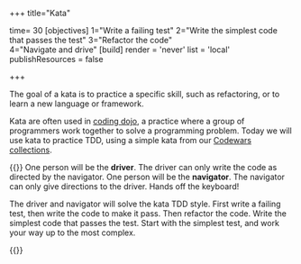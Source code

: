 +++
title="Kata"

time= 30
[objectives]
    1="Write a failing test"
    2="Write the simplest code that passes the test"
    3="Refactor the code"   
    4="Navigate and drive"
[build]
  render = 'never'
  list = 'local'
  publishResources = false

+++

The goal of a kata is to practice a specific skill, such as refactoring, or to learn a new language or framework.

Kata are often used in [coding dojo](https://codingdojo.org/practices/WhatIsCodingDojo/), a practice where a group of programmers work together to solve a programming problem. Today we will use kata to practice TDD, using a simple kata from our [Codewars collections](https://www.codewars.com/users/CodeYourFuture/authored_collections).

{{<note title="TDD Pair Kata (20 minutes)" type="activity">}}
One person will be the **driver**. The driver can only write the code as directed by the navigator.
One person will be the **navigator**. The navigator can only give directions to the driver. Hands off the keyboard!

The driver and navigator will solve the kata TDD style. First write a failing test, then write the code to make it pass. Then refactor the code. Write the simplest code that passes the test. Start with the simplest test, and work your way up to the most complex.

{{</note>}}
